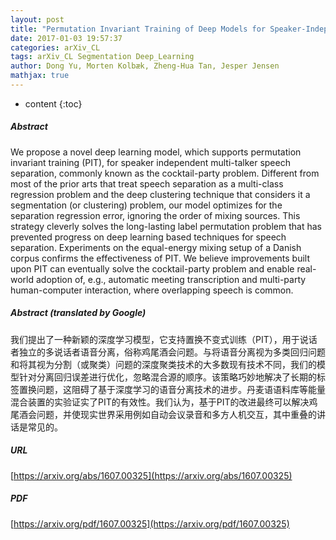 ```yaml
---
layout: post
title: "Permutation Invariant Training of Deep Models for Speaker-Independent Multi-talker Speech Separation"
date: 2017-01-03 19:57:37
categories: arXiv_CL
tags: arXiv_CL Segmentation Deep_Learning
author: Dong Yu, Morten Kolbæk, Zheng-Hua Tan, Jesper Jensen
mathjax: true
---
```


* content
{:toc}

##### Abstract
We propose a novel deep learning model, which supports permutation invariant training (PIT), for speaker independent multi-talker speech separation, commonly known as the cocktail-party problem. Different from most of the prior arts that treat speech separation as a multi-class regression problem and the deep clustering technique that considers it a segmentation (or clustering) problem, our model optimizes for the separation regression error, ignoring the order of mixing sources. This strategy cleverly solves the long-lasting label permutation problem that has prevented progress on deep learning based techniques for speech separation. Experiments on the equal-energy mixing setup of a Danish corpus confirms the effectiveness of PIT. We believe improvements built upon PIT can eventually solve the cocktail-party problem and enable real-world adoption of, e.g., automatic meeting transcription and multi-party human-computer interaction, where overlapping speech is common.

##### Abstract (translated by Google)
我们提出了一种新颖的深度学习模型，它支持置换不变式训练（PIT），用于说话者独立的多说话者语音分离，俗称鸡尾酒会问题。与将语音分离视为多类回归问题和将其视为分割（或聚类）问题的深度聚类技术的大多数现有技术不同，我们的模型针对分离回归误差进行优化，忽略混合源的顺序。该策略巧妙地解决了长期的标签置换问题，这阻碍了基于深度学习的语音分离技术的进步。丹麦语语料库等能量混合装置的实验证实了PIT的有效性。我们认为，基于PIT的改进最终可以解决鸡尾酒会问题，并使现实世界采用例如自动会议录音和多方人机交互，其中重叠的讲话是常见的。

##### URL
[https://arxiv.org/abs/1607.00325](https://arxiv.org/abs/1607.00325)

##### PDF
[https://arxiv.org/pdf/1607.00325](https://arxiv.org/pdf/1607.00325)

